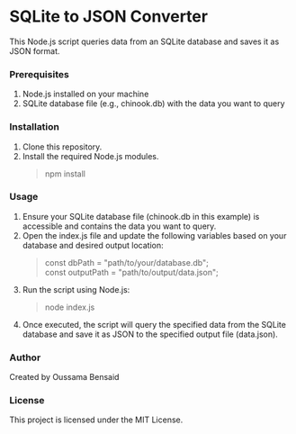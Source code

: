 # SQLite to JSON Converter

This Node.js script queries data from an SQLite database and saves it as JSON format.

### Prerequisites

1. Node.js installed on your machine
2. SQLite database file (e.g., chinook.db) with the data you want to query

### Installation

1. Clone this repository.
2. Install the required Node.js modules.
   > npm install

### Usage

1. Ensure your SQLite database file (chinook.db in this example) is accessible and contains the data you want to query.
2. Open the index.js file and update the following variables based on your database and desired output location:
   > const dbPath = "path/to/your/database.db";<br>const outputPath = "path/to/output/data.json";
3. Run the script using Node.js:
   > node index.js
4. Once executed, the script will query the specified data from the SQLite database and save it as JSON to the specified output file (data.json).

### Author

Created by Oussama Bensaid

### License

This project is licensed under the MIT License.
